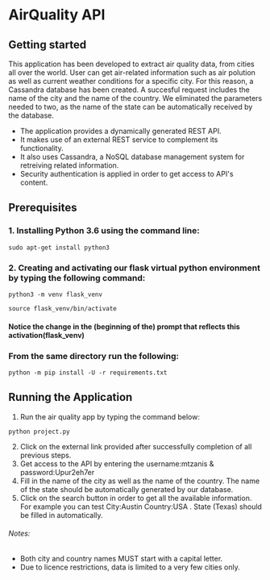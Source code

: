 # **AirQuality API**

## **Getting started**

This application has been developed to extract air quality data, from cities all over the world. User can get air-related information such as air polution as well as current weather conditions for a specific city. For this reason, a Cassandra database has been created. A succesful request includes the name of the city and the name of the country. We eliminated the parameters needed to two, as the name of the state can be automatically received by the database.      
- The application provides a dynamically generated REST API.
- It makes use of an external REST service to complement its functionality.
- It also uses Cassandra, a NoSQL database management system for retreiving related information.
- Security authentication is applied in order to get access to API's content.  
 
## **Prerequisites**

### **1. Installing Python 3.6 using the command line:**
```
sudo apt-get install python3
```
### 2. Creating and activating our flask virtual python environment by typing the following command:
```
python3 -m venv flask_venv
```
```
source flask_venv/bin/activate
```
####   Notice the change in the (beginning of the) prompt that reflects this activation(flask_venv)

### From the same directory run the following:
```
python -m pip install -U -r requirements.txt
```
## **Running the Application**

1. Run the air quality app by typing the command below:
```
python project.py
```
2. Click on the external link provided after successfully completion of all previous steps.
3. Get access to the API by entering the username:mtzanis & password:Upur2eh7er
4. Fill in the name of the city as well as the name of the country. The name of the state should be automatically generated by our database. 
5. Click on the search button in order to get all the available information.
For example you can test City:Austin Country:USA . State (Texas) should be filled in automatically. 

###### Notes:
- Both city and country names MUST start with a capital letter. 
- Due to licence restrictions, data is limited to a very few cities only. 

